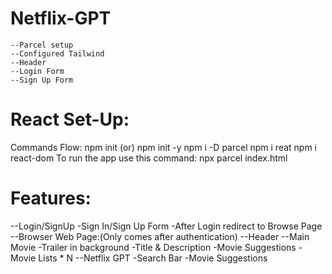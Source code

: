 
# Netflix-GPT
    --Parcel setup
    --Configured Tailwind
    --Header
    --Login Form
    --Sign Up Form
# React Set-Up:
Commands Flow:
    npm init (or) npm init -y
    npm i -D parcel
    npm i reat
    npm i react-dom
To run the app use this command:
    npx parcel index.html

# Features:
--Login/SignUp
    -Sign In/Sign Up Form
    -After Login redirect to Browse Page
--Browser Web Page:(Only comes after authentication)
    --Header
    --Main Movie
        -Trailer in background
        -Title & Description
        -Movie Suggestions
            -Movie Lists * N
--Netflix GPT
    -Search Bar
    -Movie Suggestions